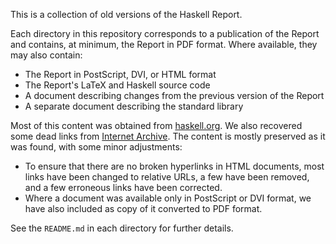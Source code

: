 This is a collection of old versions of the Haskell Report.

Each directory in this repository corresponds to a publication of the Report
and contains, at minimum, the Report in PDF format. Where available, they may
also contain:

* The Report in PostScript, DVI, or HTML format
* The Report's LaTeX and Haskell source code
* A document describing changes from the previous version of the Report
* A separate document describing the standard library

Most of this content was obtained from [haskell.org][1].
We also recovered some dead links from [Internet Archive][2].
The content is mostly preserved as it was found, with some minor adjustments:

* To ensure that there are no broken hyperlinks in HTML documents, most links
  have been changed to relative URLs, a few have been removed, and a few
  erroneous links have been corrected.
* Where a document was available only in PostScript or DVI format, we have
  also included as copy of it converted to PDF format.

See the `README.md` in each directory for further details.

  [1]: https://wiki.haskell.org/Language_and_library_specification
  [2]: https://archive.org/
